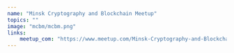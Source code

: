 ```yaml
---
name: "Minsk Cryptography and Blockchain Meetup"
topics: ""
image: "mcbm/mcbm.png"
links:
    meetup_com: "https://www.meetup.com/Minsk-Cryptography-and-Blockchain-Meetup/"
---
```

